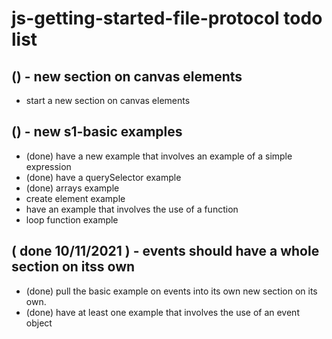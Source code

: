 # js-getting-started-file-protocol todo list

## () - new section on canvas elements
* start a new section on canvas elements

## () - new s1-basic examples
* (done) have a new example that involves an example of a simple expression
* (done) have a querySelector example
* (done) arrays example
* create element example
* have an example that involves the use of a function
* loop function example

## ( done 10/11/2021 ) - events should have a whole section on itss own
* (done) pull the basic example on events into its own new section on its own.
* (done) have at least one example that involves the use of an event object
